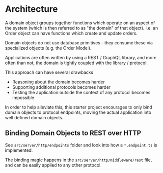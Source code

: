 # Architecture
A domain object groups together functions which operate on an aspect of the system (which is then referred to as "the domain" of that object).
i.e. an Order object can have functions which create and update orders.

Domain objects do not use database primitives - they consume these via specialized objects (e.g. the Order Model).

Applications are often written by using a REST / GraphQL library, and more often than not, the domain is tightly coupled with the library / protocol.

This approach can have several drawbacks<br/>
- Reasoning about the domain becomes harder
- Supporting additional protocols becomes harder
- Testing the application outside the context of any protocol becomes impossible

In order to help alleviate this, this starter project encourages to only bind domain objects to protocol endpoints, moving the actual application into well defined domain objects.

## Binding Domain Objects to REST over HTTP
See `src/server/http/endpoints` folder and look into how a `*.endpoint.ts` is implemented.

The binding magic happens in the `src/server/http/middleware/rest` file, and can be easily applied to any other protocol.